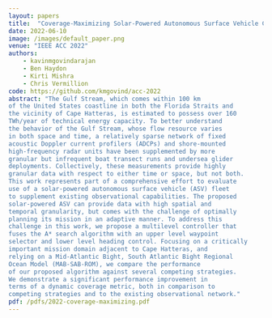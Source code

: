 ```yaml
---
layout: papers
title:  "Coverage-Maximizing Solar-Powered Autonomous Surface Vehicle Control for Persistent Gulf Stream Observation"
date: 2022-06-10
image: /images/default_paper.png
venue: "IEEE ACC 2022"
authors: 
    - kavinmgovindarajan
    - Ben Haydon
    - Kirti Mishra
    - Chris Vermillion
code: https://github.com/kmgovind/acc-2022 
abstract: "The Gulf Stream, which comes within 100 km
of the United States coastline in both the Florida Straits and
the vicinity of Cape Hatteras, is estimated to possess over 160
TWh/year of technical energy capacity. To better understand
the behavior of the Gulf Stream, whose flow resource varies
in both space and time, a relatively sparse network of fixed
acoustic Doppler current profilers (ADCPs) and shore-mounted
high-frequency radar units have been supplemented by more
granular but infrequent boat transect runs and undersea glider
deployments. Collectively, these measurements provide highly
granular data with respect to either time or space, but not both.
This work represents part of a comprehensive effort to evaluate
use of a solar-powered autonomous surface vehicle (ASV) fleet
to supplement existing observational capabilities. The proposed
solar-powered ASV can provide data with high spatial and
temporal granularity, but comes with the challenge of optimally
planning its mission in an adaptive manner. To address this
challenge in this work, we propose a multilevel controller that
fuses the A* search algorithm with an upper level waypoint
selector and lower level heading control. Focusing on a critically
important mission domain adjacent to Cape Hatteras, and
relying on a Mid-Atlantic Bight, South Atlantic Bight Regional
Ocean Model (MAB-SAB-ROM), we compare the performance
of our proposed algorithm against several competing strategies.
We demonstrate a significant performance improvement in
terms of a dynamic coverage metric, both in comparison to
competing strategies and to the existing observational network."
pdf: /pdfs/2022-coverage-maximizing.pdf
---
```

